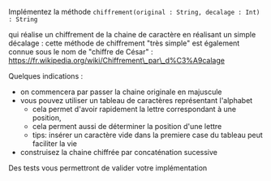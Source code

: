 Implémentez la méthode `chiffrement(original : String, decalage : Int) : String` 

qui réalise un chiffrement de la  chaine de caractère en réalisant un simple décalage : cette méthode
de chiffrement "très simple" est également connue sous le nom de
"chiffre de César" : https://fr.wikipedia.org/wiki/Chiffrement\_par\_d%C3%A9calage

Quelques indications :
- on commencera par passer la chaine originale en majuscule
- vous pouvez utiliser un tableau de caractères représentant l'alphabet
    - cela permet d'avoir rapidement la lettre correspondant à une position, 
    - cela perment aussi de déterminer la position d'une lettre
    - tips: insérer un caractère vide dans la premiere case du tableau peut faciliter la vie
- construisez la chaine chiffrée par concaténation sucessive

Des tests vous permettront de valider votre implémentation